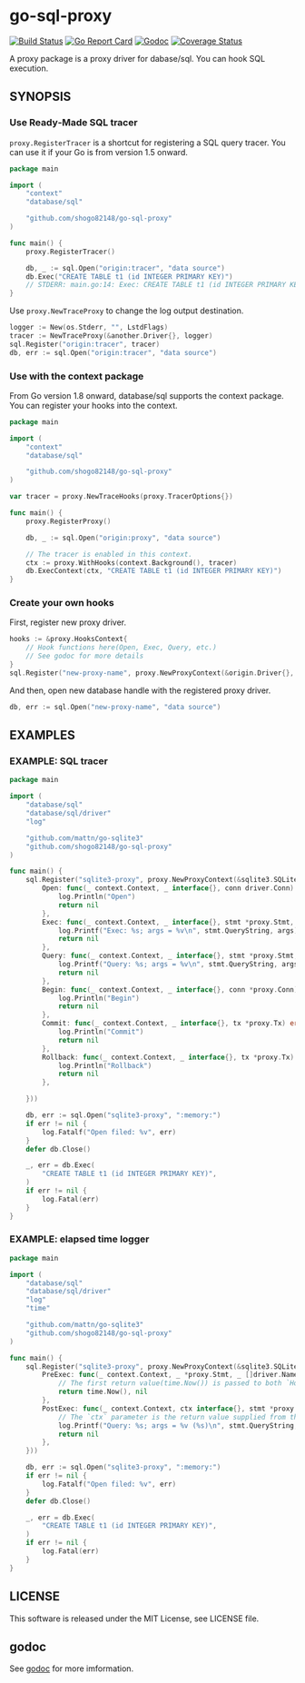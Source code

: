 # go-sql-proxy

[![Build Status](https://travis-ci.org/shogo82148/go-sql-proxy.svg?branch=master)](https://travis-ci.org/shogo82148/go-sql-proxy)
[![Go Report Card](https://goreportcard.com/badge/github.com/shogo82148/go-sql-proxy)](https://goreportcard.com/report/github.com/shogo82148/go-sql-proxy)
[![Godoc](https://godoc.org/github.com/shogo82148/go-sql-proxy?status.svg)](https://godoc.org/github.com/shogo82148/go-sql-proxy)
[![Coverage Status](https://coveralls.io/repos/github/shogo82148/go-sql-proxy/badge.svg?branch=master)](https://coveralls.io/github/shogo82148/go-sql-proxy?branch=master)

A proxy package is a proxy driver for dabase/sql.
You can hook SQL execution.

## SYNOPSIS

### Use Ready‐Made SQL tracer

`proxy.RegisterTracer` is a shortcut for registering a SQL query tracer.
You can use it if your Go is from version 1.5 onward.

``` go
package main

import (
	"context"
	"database/sql"

	"github.com/shogo82148/go-sql-proxy"
)

func main() {
	proxy.RegisterTracer()

	db, _ := sql.Open("origin:tracer", "data source")
	db.Exec("CREATE TABLE t1 (id INTEGER PRIMARY KEY)")
	// STDERR: main.go:14: Exec: CREATE TABLE t1 (id INTEGER PRIMARY KEY); args = [] (0s)
}
```

Use `proxy.NewTraceProxy` to change the log output destination.

``` go
logger := New(os.Stderr, "", LstdFlags)
tracer := NewTraceProxy(&another.Driver{}, logger)
sql.Register("origin:tracer", tracer)
db, err := sql.Open("origin:tracer", "data source")
```


### Use with the context package

From Go version 1.8 onward, database/sql supports the context package.
You can register your hooks into the context.

``` go
package main

import (
	"context"
	"database/sql"

	"github.com/shogo82148/go-sql-proxy"
)

var tracer = proxy.NewTraceHooks(proxy.TracerOptions{})

func main() {
	proxy.RegisterProxy()

	db, _ := sql.Open("origin:proxy", "data source")

	// The tracer is enabled in this context.
	ctx := proxy.WithHooks(context.Background(), tracer)
	db.ExecContext(ctx, "CREATE TABLE t1 (id INTEGER PRIMARY KEY)")
}
```

### Create your own hooks

First, register new proxy driver.

``` go
hooks := &proxy.HooksContext{
	// Hook functions here(Open, Exec, Query, etc.)
	// See godoc for more details
}
sql.Register("new-proxy-name", proxy.NewProxyContext(&origin.Driver{}, hooks))
```

And then, open new database handle with the registered proxy driver.

``` go
db, err := sql.Open("new-proxy-name", "data source")
```

## EXAMPLES

### EXAMPLE: SQL tracer

``` go
package main

import (
	"database/sql"
	"database/sql/driver"
	"log"

	"github.com/mattn/go-sqlite3"
	"github.com/shogo82148/go-sql-proxy"
)

func main() {
	sql.Register("sqlite3-proxy", proxy.NewProxyContext(&sqlite3.SQLiteDriver{}, &proxy.HooksContext{
		Open: func(_ context.Context, _ interface{}, conn driver.Conn) error {
			log.Println("Open")
			return nil
		},
		Exec: func(_ context.Context, _ interface{}, stmt *proxy.Stmt, args []driver.NamedValue, result driver.Result) error {
			log.Printf("Exec: %s; args = %v\n", stmt.QueryString, args)
			return nil
		},
		Query: func(_ context.Context, _ interface{}, stmt *proxy.Stmt, args []driver.NamedValue, rows driver.Rows) error {
			log.Printf("Query: %s; args = %v\n", stmt.QueryString, args)
			return nil
		},
		Begin: func(_ context.Context, _ interface{}, conn *proxy.Conn) error {
			log.Println("Begin")
			return nil
		},
		Commit: func(_ context.Context, _ interface{}, tx *proxy.Tx) error {
			log.Println("Commit")
			return nil
		},
		Rollback: func(_ context.Context, _ interface{}, tx *proxy.Tx) error {
			log.Println("Rollback")
			return nil
		},

	}))

	db, err := sql.Open("sqlite3-proxy", ":memory:")
	if err != nil {
		log.Fatalf("Open filed: %v", err)
	}
	defer db.Close()

	_, err = db.Exec(
		"CREATE TABLE t1 (id INTEGER PRIMARY KEY)",
	)
	if err != nil {
		log.Fatal(err)
	}
}
```

### EXAMPLE: elapsed time logger

``` go
package main

import (
	"database/sql"
	"database/sql/driver"
	"log"
	"time"

	"github.com/mattn/go-sqlite3"
	"github.com/shogo82148/go-sql-proxy"
)

func main() {
	sql.Register("sqlite3-proxy", proxy.NewProxyContext(&sqlite3.SQLiteDriver{}, &proxy.HooksContext{
		PreExec: func(_ context.Context, _ *proxy.Stmt, _ []driver.NamedValue) (interface{}, error) {
			// The first return value(time.Now()) is passed to both `Hooks.Exec` and `Hook.ExecPost` callbacks.
			return time.Now(), nil
		},
		PostExec: func(_ context.Context, ctx interface{}, stmt *proxy.Stmt, args []driver.NamedValue, _ driver.Result, _ error) error {
			// The `ctx` parameter is the return value supplied from the `Hooks.PreExec` method, and may be nil.
			log.Printf("Query: %s; args = %v (%s)\n", stmt.QueryString, args, time.Since(ctx.(time.Time)))
			return nil
		},
	}))

	db, err := sql.Open("sqlite3-proxy", ":memory:")
	if err != nil {
		log.Fatalf("Open filed: %v", err)
	}
	defer db.Close()

	_, err = db.Exec(
		"CREATE TABLE t1 (id INTEGER PRIMARY KEY)",
	)
	if err != nil {
		log.Fatal(err)
	}
}
```


## LICENSE

This software is released under the MIT License, see LICENSE file.

## godoc

See [godoc](https://godoc.org/github.com/shogo82148/go-sql-proxy) for more imformation.
